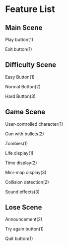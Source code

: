 # Feature List

## Main Scene

Play button(1)

Exit button(1)

## Difficulty Scene

Easy Button(1)

Normal Button(2)

Hard Button(3)

## Game Scene

User-controlled character(1)

Gun with bullets(2)

Zombies(1)

Life display(1)

Time display(2)

Mini-map display(3)

Collision detection(2)

Sound effects(3)

## Lose Scene

Announcement(2)

Try again button(1)

Quit button(1)
